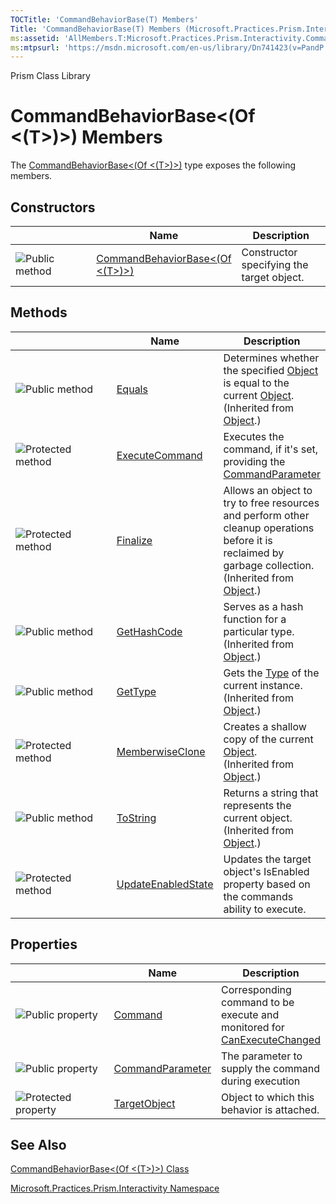 ```yaml
---
TOCTitle: 'CommandBehaviorBase(T) Members'
Title: 'CommandBehaviorBase(T) Members (Microsoft.Practices.Prism.Interactivity)'
ms:assetid: 'AllMembers.T:Microsoft.Practices.Prism.Interactivity.CommandBehaviorBase\`1'
ms:mtpsurl: 'https://msdn.microsoft.com/en-us/library/Dn741423(v=PandP.50)'
---
```


Prism Class Library

CommandBehaviorBase&lt;(Of &lt;(T&gt;)&gt;) Members
===================================================

The [CommandBehaviorBase&lt;(Of &lt;(T&gt;)&gt;)](https://msdn.microsoft.com/t:microsoft.practices.prism.interactivity.commandbehaviorbase%601) type exposes the following members.

Constructors
------------

<span id="constructorTableToggle"></span>
<table>
<colgroup>
<col width="33%" />
<col width="33%" />
<col width="33%" />
</colgroup>
<thead>
<tr class="header">
<th> </th>
<th>Name</th>
<th>Description</th>
</tr>
</thead>
<tbody>
<tr class="odd">
<td><img src="https://msdn.microsoft.com/en-us/Dn741423.pubmethod(en-us,PandP.50).gif" title="Public method" /></td>
<td><a href="https://msdn.microsoft.com/m:microsoft.practices.prism.interactivity.commandbehaviorbase%601.">CommandBehaviorBase&lt;(Of &lt;(T&gt;)&gt;)</a></td>
<td><div class="summary">
Constructor specifying the target object.
</div></td>
</tr>
</tbody>
</table>

Methods
-------

<span id="methodTableToggle"></span>
<table>
<colgroup>
<col width="33%" />
<col width="33%" />
<col width="33%" />
</colgroup>
<thead>
<tr class="header">
<th> </th>
<th>Name</th>
<th>Description</th>
</tr>
</thead>
<tbody>
<tr class="odd">
<td><img src="https://msdn.microsoft.com/en-us/Dn741423.pubmethod(en-us,PandP.50).gif" title="Public method" /></td>
<td><a href="http://msdn2.microsoft.com/en-us/library/bsc2ak47">Equals</a></td>
<td><div class="summary">
Determines whether the specified <a href="http://msdn2.microsoft.com/en-us/library/e5kfa45b">Object</a> is equal to the current <a href="http://msdn2.microsoft.com/en-us/library/e5kfa45b">Object</a>.
</div>
(Inherited from <a href="http://msdn2.microsoft.com/en-us/library/e5kfa45b">Object</a>.)</td>
</tr>
<tr class="even">
<td><img src="https://msdn.microsoft.com/en-us/Dn741423.protmethod(en-us,PandP.50).gif" title="Protected method" /></td>
<td><a href="https://msdn.microsoft.com/m:microsoft.practices.prism.interactivity.commandbehaviorbase%601.executecommand(system.object)">ExecuteCommand</a></td>
<td><div class="summary">
Executes the command, if it's set, providing the <a href="https://msdn.microsoft.com/p:microsoft.practices.prism.interactivity.commandbehaviorbase%601.commandparameter">CommandParameter</a>
</div></td>
</tr>
<tr class="odd">
<td><img src="https://msdn.microsoft.com/en-us/Dn741423.protmethod(en-us,PandP.50).gif" title="Protected method" /></td>
<td><a href="http://msdn2.microsoft.com/en-us/library/4k87zsw7">Finalize</a></td>
<td><div class="summary">
Allows an object to try to free resources and perform other cleanup operations before it is reclaimed by garbage collection.
</div>
(Inherited from <a href="http://msdn2.microsoft.com/en-us/library/e5kfa45b">Object</a>.)</td>
</tr>
<tr class="even">
<td><img src="https://msdn.microsoft.com/en-us/Dn741423.pubmethod(en-us,PandP.50).gif" title="Public method" /></td>
<td><a href="http://msdn2.microsoft.com/en-us/library/zdee4b3y">GetHashCode</a></td>
<td><div class="summary">
Serves as a hash function for a particular type.
</div>
(Inherited from <a href="http://msdn2.microsoft.com/en-us/library/e5kfa45b">Object</a>.)</td>
</tr>
<tr class="odd">
<td><img src="https://msdn.microsoft.com/en-us/Dn741423.pubmethod(en-us,PandP.50).gif" title="Public method" /></td>
<td><a href="http://msdn2.microsoft.com/en-us/library/dfwy45w9">GetType</a></td>
<td><div class="summary">
Gets the <a href="http://msdn2.microsoft.com/en-us/library/42892f65">Type</a> of the current instance.
</div>
(Inherited from <a href="http://msdn2.microsoft.com/en-us/library/e5kfa45b">Object</a>.)</td>
</tr>
<tr class="even">
<td><img src="https://msdn.microsoft.com/en-us/Dn741423.protmethod(en-us,PandP.50).gif" title="Protected method" /></td>
<td><a href="http://msdn2.microsoft.com/en-us/library/57ctke0a">MemberwiseClone</a></td>
<td><div class="summary">
Creates a shallow copy of the current <a href="http://msdn2.microsoft.com/en-us/library/e5kfa45b">Object</a>.
</div>
(Inherited from <a href="http://msdn2.microsoft.com/en-us/library/e5kfa45b">Object</a>.)</td>
</tr>
<tr class="odd">
<td><img src="https://msdn.microsoft.com/en-us/Dn741423.pubmethod(en-us,PandP.50).gif" title="Public method" /></td>
<td><a href="http://msdn2.microsoft.com/en-us/library/7bxwbwt2">ToString</a></td>
<td><div class="summary">
Returns a string that represents the current object.
</div>
(Inherited from <a href="http://msdn2.microsoft.com/en-us/library/e5kfa45b">Object</a>.)</td>
</tr>
<tr class="even">
<td><img src="https://msdn.microsoft.com/en-us/Dn741423.protmethod(en-us,PandP.50).gif" title="Protected method" /></td>
<td><a href="https://msdn.microsoft.com/m:microsoft.practices.prism.interactivity.commandbehaviorbase%601.updateenabledstate">UpdateEnabledState</a></td>
<td><div class="summary">
Updates the target object's IsEnabled property based on the commands ability to execute.
</div></td>
</tr>
</tbody>
</table>

Properties
----------

<span id="propertyTableToggle"></span>
<table>
<colgroup>
<col width="33%" />
<col width="33%" />
<col width="33%" />
</colgroup>
<thead>
<tr class="header">
<th> </th>
<th>Name</th>
<th>Description</th>
</tr>
</thead>
<tbody>
<tr class="odd">
<td><img src="https://msdn.microsoft.com/en-us/Dn741423.pubproperty(en-us,PandP.50).gif" title="Public property" /></td>
<td><a href="https://msdn.microsoft.com/p:microsoft.practices.prism.interactivity.commandbehaviorbase%601.command">Command</a></td>
<td><div class="summary">
Corresponding command to be execute and monitored for <a href="http://msdn2.microsoft.com/en-us/library/ms523106">CanExecuteChanged</a>
</div></td>
</tr>
<tr class="even">
<td><img src="https://msdn.microsoft.com/en-us/Dn741423.pubproperty(en-us,PandP.50).gif" title="Public property" /></td>
<td><a href="https://msdn.microsoft.com/p:microsoft.practices.prism.interactivity.commandbehaviorbase%601.commandparameter">CommandParameter</a></td>
<td><div class="summary">
The parameter to supply the command during execution
</div></td>
</tr>
<tr class="odd">
<td><img src="https://msdn.microsoft.com/en-us/Dn741423.protproperty(en-us,PandP.50).gif" title="Protected property" /></td>
<td><a href="https://msdn.microsoft.com/p:microsoft.practices.prism.interactivity.commandbehaviorbase%601.targetobject">TargetObject</a></td>
<td><div class="summary">
Object to which this behavior is attached.
</div></td>
</tr>
</tbody>
</table>

See Also
--------


[CommandBehaviorBase&lt;(Of &lt;(T&gt;)&gt;) Class](https://msdn.microsoft.com/t:microsoft.practices.prism.interactivity.commandbehaviorbase%601)

[Microsoft.Practices.Prism.Interactivity Namespace](https://msdn.microsoft.com/n:microsoft.practices.prism.interactivity)
